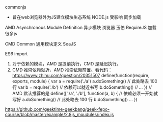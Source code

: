 commonjs
  - 旨在web浏览器外为JS建立模块生态系统
    NODE.js 受影响  同步加载

AMD Asynchronous Module Definition 异步模块
  浏览器
  玉伯
  RequireJS    加载很多js  

CMD  Common 通用模块定义
  SeaJS

ES6 import

1. 对于依赖的模块，AMD 是提前执行，CMD 是延迟执行。
2. CMD 推崇依赖就近，AMD 推崇依赖前置。看代码：  
https://www.zhihu.com/question/20351507
define(function(require, exports, module) {   var a = require('./a')   a.doSomething()   // 此处略去 100 行   var b = require('./b') // 依赖可以就近书写   b.doSomething()   // ... })
// AMD 默认推荐的是
define(['./a', './b'], function(a, b) { // 依赖必须一开始就写好
a.doSomething()
// 此处略去 100 行
b.doSomething()
...
})

https://github.com/geektime-geekbang/geek-fepo-course/blob/master/example/2.8js_moudules/index.js